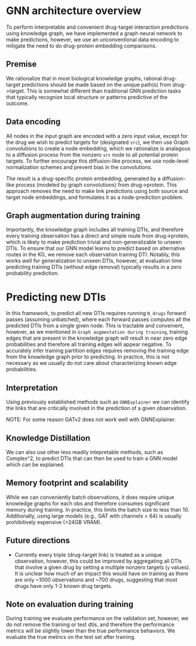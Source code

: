 
# GNN architecture overview 

To perform interpretable and convenient drug-target interaction predictions using knowledge graph, we have implemented a graph neural network to make predictions, however, we use an unconventional data encoding to mitigate the need to do drug-protein embedding comparisons. 

## Premise 

We rationalize that in most biological knowledge graphs, rational drug-target predictions should be made based on the unique path(s) from drug->target. This is somewhat different than traditional GNN prediction tasks that typically recognize local structure or patterns predictive of the outcome.

## Data encoding 

All nodes in the input graph are encoded with a zero input value, except for the drug we wish to predict targets for (designated `src`), we then use Graph convolutions to create a node embedding, which we rationalize is analagous to a diffusion process from the nonzero `src` node to all potential protein targets. To further encourage this diffusion-like process, we use node-level normalization schemes and prevent bias in the convolutions.

The result is a drug-specific protein embedding, generated by a diffusion-like process (modeled by graph convolutions) from drug->protein. This approach removes the need to make link predictions using both source and target node embeddings, and formulates it as a node-prediction problem. 

## Graph augmentation during training 

Importantly, the knowledge graph includes all training DTIs, and therefore every training observation has a direct and simple route from drug->protein, which is likely to make prediction trivial and non-generalizable to unseen DTIs. To ensure that our GNN model learns to predict based on alternative routes in the KG, we remove each observation training DTI. Notably, this works well for generalization to unseen DTIs, however, at evaluation time predicting training DTIs (without edge removal) typically results in a zero probability prediction.

# Predicting new DTIs 

In this framework, to predict all new DTIs requires running `N_drugs` forward passes (assuming unbatched), where each forward passes computes all the predicted DTIs from a single given node. This is tractable and convenient, however, as we mentioned in `Graph augmentation during training`, training edges that are present in the knowledge graph will result in near zero edge probabilities and therefore all training edges will appear negative. To accurately infer training partition edges requires removing the training edge from the knowledge graph prior to predicting. In practice, this is not necessary as we usually do not care about characterizing known edge probabilities. 

## Interpretation 

Using previously established methods such as `GNNExplainer` we can identify the links that are critically involved in the prediction of a given observation.

NOTE: For some reason GATv2 does not work well with GNNExplainer. 

## Knowledge Distillation 

We can also use other less readily intepretable methods, such as Complex^2, to predict DTIs that can then be used to train a GNN model which can be explained.

## Memory footprint and scalability 

While we can conveniently batch observations, it does require unique knowledge graphs for each obs and therefore consumes significant memory during training. In practice, this limits the batch size to less than 10. Additionally, using large models (e.g., GAT with channels > 64) is usually prohibitively expensive (>24GB VRAM). 

## Future directions 

- Currently every triple (drug-target link) is treated as a unique observation, however, this could be improved by aggregating all DTIs that involve a given drug by setting a multiple nonzero targets (`y` values). It is unclear how much of an impact this would have on training as there are only ~1000 observations and ~700 drugs, suggesting that most drugs have only 1-2 known drug targets. 

## Note on evaluation during training 

During training we evaluate performance on the validation set, however, we do not remove the training or test dtis, and therefore the performance metrics will be slightly lower than the true performance behaviors. We evaluate the true metrics on the test set after training. 
